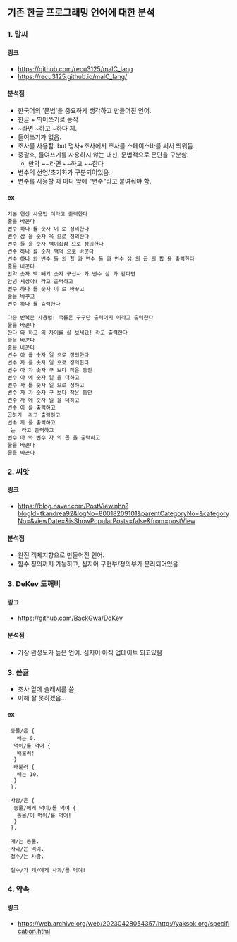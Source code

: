 ## 기존 한글 프로그래밍 언어에 대한 분석
### 1. 말씨
#### 링크
- https://github.com/recu3125/malC_lang
- https://recu3125.github.io/malC_lang/

#### 분석점
- 한국어의 '문법'을 중요하게 생각하고 만들어진 언어.
- 한글 + 띄어쓰기로 동작
- ~라면 ~하고 ~하다 체.
- 들여쓰기가 없음.
- 조사를 사용함. but 명사+조사에서 조사를 스페이스바를 써서 띄워둠.
- 중괄호, 들여쓰기를 사용하지 않는 대신, 문법적으로 믄단을 구분함.
    - 만약 ~~라면
    ~~하고
    ~~한다
- 변수의 선언/초기화가 구분되어있음.
- 변수를 사용할 때 마다 앞에 "변수"라고 붙여줘야 함.

#### ex
```
기본 연산 사용법 이라고 출력한다
줄을 바꾼다
변수 하나 를 숫자 이 로 정의한다
변수 삼 을 숫자 육 으로 정의한다
변수 둘 을 숫자 백이십삼 으로 정의한다
변수 하나 를 숫자 백억 으로 바꾼다
변수 하나 와 변수 둘 의 합 과 변수 둘 과 변수 삼 의 곱 의 합 을 출력한다
줄을 바꾼다
만약 숫자 백 빼기 숫자 구십사 가 변수 삼 과 같다면
안녕 세상아! 라고 출력하고
변수 하나 를 숫자 이 로 바꾸고
줄을 바꾸고
변수 하나 를 출력한다

```

```
다중 반복문 사용법! 국룰은 구구단 출력이지 이라고 출력한다
줄을 바꾼다
한다 와 하고 의 차이를 잘 보세요! 라고 출력한다
줄을 바꾼다
줄을 바꾼다
변수 아 를 숫자 일 으로 정의한다
변수 자 를 숫자 일 으로 정의한다
변수 아 가 숫자 구 보다 작은 동안
변수 아 에 숫자 일 을 더하고
변수 자 를 숫자 일 으로 정하고
변수 자 가 숫자 구 보다 작은 동안
변수 자 에 숫자 일 을 더하고
변수 아 를 출력하고
곱하기  라고 출력하고
변수 자 를 출력하고
 는  라고 출력하고
변수 아 와 변수 자 의 곱 을 출력하고
줄을 바꾼다
줄을 바꾼다
```


### 2. 씨앗
#### 링크
- https://blog.naver.com/PostView.nhn?blogId=tkandrea92&logNo=80018209101&parentCategoryNo=&categoryNo=&viewDate=&isShowPopularPosts=false&from=postView

#### 분석점
- 완전 객체지향으로 만들어진 언어.
- 함수 정의까지 가능하고, 심지어 구현부/정의부가 분리되어있음

### 3. DeKev 도깨비
#### 링크
- https://github.com/BackGwa/DoKev

#### 분석점
- 가장 완성도가 높은 언어. 심지어 아직 업데이트 되고있음

### 3. 쓴귤
- 조사 앞에 슬래시를 씀.
- 이해 잘 못하겠음...

#### ex
```
 동물/은 {
   배는 0.
  먹이/를 먹어 { 
   배불러!
  }
  배불러 {
   배는 10.
  }
 }.

 사람/은 {
  동물/에게 먹이/를 먹여 {
   동물/이 먹이/를 먹어!
  }
 }.

 개/는 동물.
 사과/는 먹이.
 철수/는 사람.

 철수/가 개/에게 사과/를 먹여!
```


### 4. 약속
#### 링크
- https://web.archive.org/web/20230428054357/http://yaksok.org/specification.html
